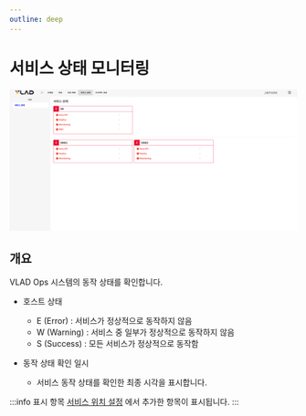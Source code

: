 ```yaml
---
outline: deep
---
```


# 서비스 상태 모니터링

![서비스 상태 모니터링](/public/ko/intro-service-status.png)


## 개요
VLAD Ops 시스템의 동작 상태를 확인합니다.

- 호스트 상태
  - E (Error) : 서비스가 정상적으로 동작하지 않음
  - W (Warning) : 서비스 중 일부가 정상적으로 동작하지 않음
  - S (Success) : 모든 서비스가 정상적으로 동작함

- 동작 상태 확인 일시
  - 서비스 동작 상태를 확인한 최종 시각을 표시합니다.

:::info 표시 항목
[서비스 위치 설정](./project-settings-service-location) 에서 추가한 항목이 표시됩니다.
:::
